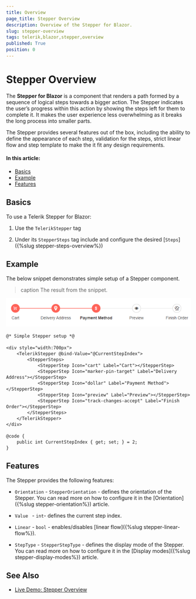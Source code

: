 ```yaml
---
title: Overview
page_title: Stepper Overview
description: Overview of the Stepper for Blazor.
slug: stepper-overview
tags: telerik,blazor,stepper,overview
published: True
position: 0
---
```



# Stepper Overview

The <strong>Stepper for Blazor</strong> is a component that renders a path formed by a sequence of logical steps towards a bigger action. The Stepper indicates the user’s progress within this action by showing the steps left for them to complete it. It makes the user experience less overwhelming as it breaks the long process into smaller parts.

The Stepper provides several features out of the box, including the ability to define the appearance of each step, validation for the steps, strict linear flow and step template to make the it fit any design requirements.


#### In this article:
   * [Basics](#basics)
   * [Example](#example)
   * [Features](#features)

## Basics

To use a Telerik Stepper for Blazor:

1. Use the `TelerikStepper` tag

1. Under its `StepperSteps` tag include and configure the desired [`Steps`]({%slug  stepper-steps-overview%})

## Example

The below snippet demonstrates simple setup of a Stepper component.

>caption The result from the snippet.

![Simple Stepper](images/stepper-overview-example.png)

````CSHTML
@* Simple Stepper setup *@

<div style="width:700px">
    <TelerikStepper @bind-Value="@CurrentStepIndex">
        <StepperSteps>
            <StepperStep Icon="cart" Label="Cart"></StepperStep>
            <StepperStep Icon="marker-pin-target" Label="Delivery Address"></StepperStep>
            <StepperStep Icon="dollar" Label="Payment Method"></StepperStep>
            <StepperStep Icon="preview" Label="Preview"></StepperStep>
            <StepperStep Icon="track-changes-accept" Label="Finish Order"></StepperStep>
        </StepperSteps>
    </TelerikStepper>
</div>

@code {
    public int CurrentStepIndex { get; set; } = 2;
}
````

## Features

The Stepper provides the following features:

* `Orientation` - `StepperOrientation` - defines the orientation of the Stepper. You can read more on how to configure it in the [Orientation]({%slug stepper-orientation%}) article.

* `Value ` - `int`- defines the current step index.

* `Linear` - `bool` - enables/disables [linear flow]({%slug stepper-linear-flow%}).

* `StepType` - `StepperStepType` - defines the display mode of the Stepper. You can read more on how to configure it in the [Display modes]({%slug stepper-display-modes%}) article.

## See Also

  * [Live Demo: Stepper Overview](https://demos.telerik.com/blazor-ui/stepper/overview)